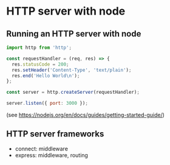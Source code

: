 # HTTP server with node

## Running an HTTP server with node

```js
import http from 'http';

const requestHandler = (req, res) => {
  res.statusCode = 200;
  res.setHeader('Content-Type', 'text/plain');
  res.end('Hello World\n');
};

const server = http.createServer(requestHandler);

server.listen({ port: 3000 });
```

(see https://nodejs.org/en/docs/guides/getting-started-guide/)

## HTTP server frameworks

- connect: middleware
- express: middleware, routing

